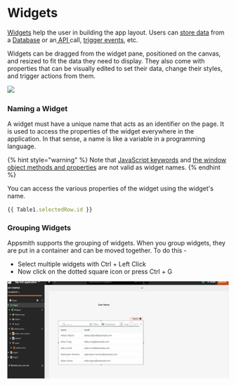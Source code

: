 # Widgets

[Widgets](./) help the user in building the app layout. Users can [store data](../../core-concepts/data-access-and-binding/displaying-data-read/) from a [Database](../datasources/) or an[ API ](../../core-concepts/connecting-to-data-sources/authentication/connect-to-apis.md)call, [trigger events](broken-reference), etc.

Widgets can be dragged from the widget pane, positioned on the canvas, and resized to fit the data they need to display. They also come with properties that can be visually edited to set their data, change their styles, and trigger actions from them.

![](<../../.gitbook/assets/spaces\_sRqv8vEmanRWzCklPZou\_uploads\_kpwSwyVV6AnRPtthUHmq\_drop widget.gif>)

### Naming a Widget

A widget must have a unique name that acts as an identifier on the page. It is used to access the properties of the widget everywhere in the application. In that sense, a name is like a variable in a programming language.

{% hint style="warning" %}
Note that [JavaScript keywords](https://www.w3schools.com/js/js\_reserved.asp) and [the window object methods and properties](https://www.w3schools.com/jsref/obj\_window.asp) are not valid as widget names.
{% endhint %}

You can access the various properties of the widget using the widget's name.

```javascript
{{ Table1.selectedRow.id }}
```

### Grouping Widgets

Appsmith supports the grouping of widgets. When you group widgets, they are put in a container and can be moved together. To do this -

* Select multiple widgets with Ctrl + Left Click
* Now click on the dotted square icon or press Ctrl + G

![](../../.gitbook/assets/groupingwidget.gif)
